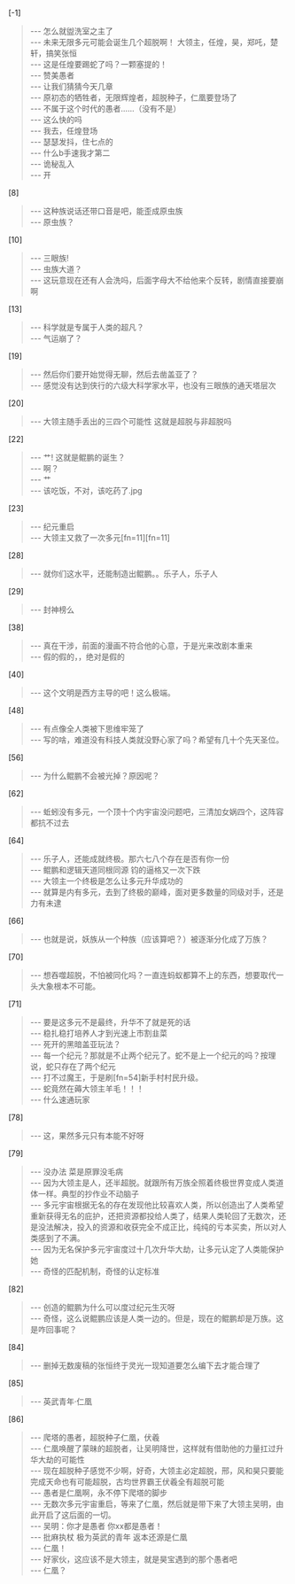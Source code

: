 
[-1] 
>--- 怎么就盥洗室之主了<br>
>--- 未来无限多元可能会诞生几个超脱啊！
大领主，任煌，昊，郑吒，楚轩，搞笑张恒<br>
>--- 这是任煌要踢蛇了吗？一颗塞提的！<br>
>--- 赞美愚者<br>
>--- 让我们猜猜今天几章<br>
>--- 原初态的牺牲者，无限辉煌者，超脱种子，仁凰要登场了<br>
>--- 不属于这个时代的愚者……（没有不是）<br>
>--- 这么快的吗<br>
>--- 我去，任煌登场<br>
>--- 瑟瑟发抖，住七点的<br>
>--- 什么b手速我才第二<br>
>--- 诡秘乱入<br>
>--- 开<br>

[8] 
>--- 这种族说话还带口音是吧，能歪成原虫族<br>
>--- 原虫族？<br>

[10] 
>--- 三眼族!<br>
>--- 虫族大道？<br>
>--- 这玩意现在还有人会洗吗，后面字母大不给他来个反转，剧情直接要崩啊<br>

[13] 
>--- 科学就是专属于人类的超凡？<br>
>--- 气运崩了？<br>

[19] 
>--- 然后你们要开始觉得无聊，然后去凿盖亚了？<br>
>--- 感觉没有达到侠行的六级大科学家水平，也没有三眼族的通天塔层次<br>

[20] 
>--- 大领主随手丢出的三四个可能性 这就是超脱与非超脱吗<br>

[22] 
>--- 艹! 这就是鲲鹏的诞生？<br>
>--- 啊？<br>
>--- 艹<br>
>--- 该吃饭，不对，该吃药了.jpg<br>

[23] 
>--- 纪元重启<br>
>--- 大领主又救了一次多元[fn=11][fn=11]<br>

[28] 
>--- 就你们这水平，还能制造出鲲鹏。。乐子人，乐子人<br>

[29] 
>--- 封神榜么<br>

[38] 
>--- 真在干涉，前面的漫画不符合他的心意，于是光来改剧本重来<br>
>--- 假的假的，，绝对是假的<br>

[40] 
>--- 这个文明是西方主导的吧！这么极端。<br>

[48] 
>--- 有点像全人类被下思维牢笼了<br>
>--- 写的啥，难道没有科技人类就没野心家了吗？希望有几十个先天圣位。<br>

[56] 
>--- 为什么鲲鹏不会被光掉？原因呢？<br>

[62] 
>--- 蚯蚓没有多元，一个顶十个内宇宙没问题吧，三清加女娲四个，这阵容都抗不过去<br>

[64] 
>--- 乐子人，还能成就终极。那六七八个存在是否有你一份<br>
>--- 鲲鹏和逻辑天道同根同源
钧的逼格又一次下跌<br>
>--- 大领主一个终极是怎么让多元升华成功的<br>
>--- 就算是内有多元，去到了终极的巅峰，面对更多数量的同级对手，还是力有未逮<br>

[66] 
>--- 也就是说，妖族从一个种族（应该算吧？）被逐渐分化成了万族？<br>

[70] 
>--- 想吞噬超脱，不怕被同化吗？一直连蚂蚁都算不上的东西，想要取代一头大象根本不可能。<br>

[71] 
>--- 要是这多元不是最终，升华不了就是死的话<br>
>--- 稳扎稳打培养人才到光速上市割韭菜<br>
>--- 死开的黑暗盖亚玩法？<br>
>--- 每一个纪元？那就是不止两个纪元了。蛇不是上一个纪元的吗？按理说，蛇只存在了两个纪元<br>
>--- 打不过魔王，于是刷[fn=54]新手村村民升级。<br>
>--- 蛇竟然在薅大领主羊毛！！！<br>
>--- 什么速通玩家<br>

[78] 
>--- 这，果然多元只有本能不好呀<br>

[79] 
>--- 没办法 菜是原罪没毛病<br>
>--- 因为大领主是人，还半超脱。就跟所有万族全照着终极世界变成人类道体一样。典型的抄作业不动脑子<br>
>--- 多元宇宙根据无名的存在发现他比较喜欢人类，所以创造出了人类希望重新获得无名的庇护，还把资源都投给人类了，结果人类轮回了无数次，还是没法解决，投入的资源和收获完全不成正比，纯纯的亏本买卖，所以对人类感到了不满。<br>
>--- 因为无名保护多元宇宙度过十几次升华大劫，让多元认定了人类能保护她<br>
>--- 奇怪的匹配机制，奇怪的认定标准<br>

[82] 
>--- 创造的鲲鹏为什么可以度过纪元生灭呀<br>
>--- 奇怪，这么说鲲鹏应该是人类一边的。但是，现在的鲲鹏却是万族。这是咋回事呢？<br>

[84] 
>--- 删掉无数废稿的张恒终于灵光一现知道要怎么编下去才能合理了<br>

[85] 
>--- 英武青年·仁凰<br>

[86] 
>--- 爬塔的愚者，超脱种子仁凰，伏羲<br>
>--- 仁凰唤醒了蒙昧的超脱者，让吴明降世，这样就有借助他的力量扛过升华大劫的可能性<br>
>--- 现在超脱种子感觉不少啊，好奇，大领主必定超脱，邢，风和昊只要能完成天命也有可能超脱，古均世界霸王伏羲全有超脱可能<br>
>--- 愚者是仁凰啊，永不停下爬塔的脚步<br>
>--- 无数次多元宇宙重启，等来了仁凰，然后就是带下来了大领主吴明，由此开启了这后面的一切。<br>
>--- 吴明：你才是愚者 你xx都是愚者！<br>
>--- 批麻执杖 极为英武的青年 返本还源是仁凰<br>
>--- 仁凰！<br>
>--- 好家伙，这应该不是大领主，就是昊宝遇到的那个愚者吧<br>
>--- 仁凰？<br>
